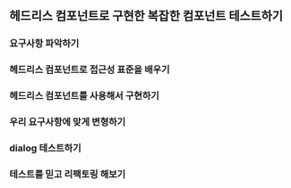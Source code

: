 ## 헤드리스 컴포넌트로 구현한 복잡한 컴포넌트 테스트하기

### 요구사항 파악하기

### 헤드리스 컴포넌트로 접근성 표준을 배우기

### 헤드리스 컴포넌트를 사용해서 구현하기

### 우리 요구사항에 맞게 변형하기

### dialog 테스트하기

### 테스트를 믿고 리팩토링 해보기